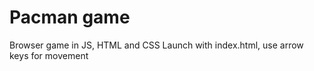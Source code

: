 # Pacman game

Browser game in JS, HTML and CSS
Launch with index.html, use arrow keys for movement
